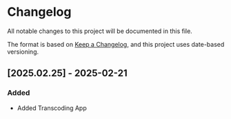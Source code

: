 # Changelog
All notable changes to this project will be documented in this file.

The format is based on [Keep a Changelog](https://keepachangelog.com/en/1.0.0/),
and this project uses date-based versioning.

<!-- scriv-insert-here -->

<a id='changelog-2025.02.21'></a>
## [2025.02.25] - 2025-02-21

### Added

- Added Transcoding App
